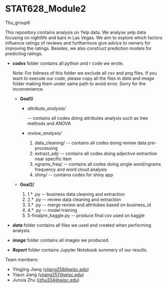 # STAT628_Module2
Thu_group6

This repository contains analysis on Yelp data. We analyse yelp data focusing on nightlife and bars in Las Vegas. We aim to explore which factors influence ratings of reviews and furthermore give advice to owners for improving the ratings. Besides, we also construct prediction models for predicting ratings.

 + ***codes*** folder contains all python and r code we wrote.

    Note: For tidiness of this folder we exclude all csv and png files. If you want to execute our code, please copy all the   files in *data* and *image* folder making them under same path to avoid error. Sorry for the inconvenience.
     
     + **Goal1/**
         + *attribute_analysis/* 
             
             -- contains all codes doing attributes analysis such as tree methods and ANOVA
         + *review_analysis/*
             1. data_cleaning/ -- contains all codes doing review data pre-processing
             2. extract_adj/ -- contains all codes doing adjective extraction near specific item
             3. ngrams_freq/ -- contains all codes doing single word/ngrams frequency and word cloud analysis
             4. shiny/ -- contains codes for shiny app
     + **Goal2/**
         
         1. 1.* .py -- business data cleaning and extraction
         2. 2.* .py -- review data cleaning and extraction
         3. 3.* .py -- merge review and attritubes based on business_id
         4. 4.* .py -- model training
         5. 5-finalpre_kaggle.py -- produce final csv used on kaggle

+ ***data*** folder contains all files we used and created when performing analysis.
+ ***image*** folder contains all images we produced.
+ ***Report*** folder contains Jupyter Notebook summery of our results.

Team members:
+ Yingjing Jiang  (yjiang258@wisc.edu)
+ Yiqun Jiang  (yjiang257@wisc.edu)  
+ Junxia Zhu  (jzhu334@wisc.edu)
